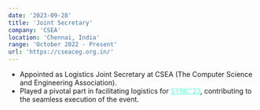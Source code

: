 ```yaml
---
date: '2023-09-28'
title: 'Joint Secretary'
company: 'CSEA'
location: 'Chennai, India'
range: 'October 2022 - Present'
url: 'https://cseaceg.org.in/'
---
```


- Appointed as Logistics Joint Secretary at CSEA (The Computer Science and Engineering Association).
- Played a pivotal part in facilitating logistics for <a href="https://cseaceg.org.in/sync/" style="color:#64FFDA;" target="blank">SYNC'23</a>, contributing to the seamless execution of the event.
